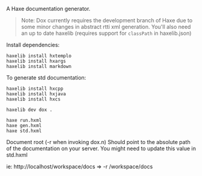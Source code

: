 A Haxe documentation generator.

> Note: Dox currently requires the development branch of Haxe due to some
minor changes in abstract rtti xml generation. You'll also need an up to date 
haxelib (requires support for `classPath` in haxelib.json)

Install dependencies:

	haxelib install hxtemplo
	haxelib install hxargs
	haxelib install markdown

To generate std documentation:
	
	haxelib install hxcpp
	haxelib install hxjava
	haxelib install hxcs
	
	haxelib dev dox .

	haxe run.hxml
	haxe gen.hxml
	haxe std.hxml

Document root (-r when invoking dox.n) Should point to the absolute path of
the documentation on your server. You might need to update this value in
std.hxml

ie: http://localhost/workspace/docs => -r /workspace/docs
